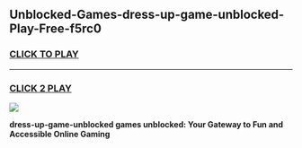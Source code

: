 
## Unblocked-Games-dress-up-game-unblocked-Play-Free-f5rc0
<h3>
<a href="https://premium76.site?title=dress-up-game-unblocked&ref=21A">CLICK TO PLAY</a></h3>
<hr>

<h3>
<a href="https://premium76.site?title=dress-up-game-unblocked&ref=21A">CLICK 2 PLAY</a>
  
</h3>

<a href="https://premium76.site?title=dress-up-game-unblocked&ref=21A"><img src="https://clearcache.store/games.png"></a>


**dress-up-game-unblocked games unblocked: Your Gateway to Fun and Accessible Online Gaming**
